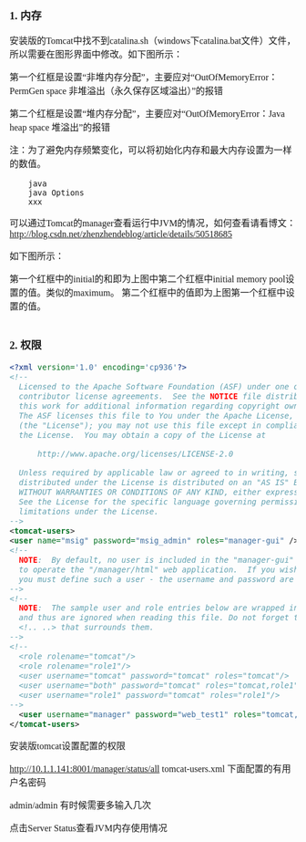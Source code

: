 <font face="Simsun" size=3>

### 1. 内存

安装版的Tomcat中找不到catalina.sh（windows下catalina.bat文件）文件，所以需要在图形界面中修改。如下图所示：

第一个红框是设置“非堆内存分配”，主要应对“OutOfMemoryError：PermGen space 非堆溢出（永久保存区域溢出）”的报错

第二个红框是设置“堆内存分配”，主要应对“OutOfMemoryError：Java heap space 堆溢出”的报错

注：为了避免内存频繁变化，可以将初始化内存和最大内存设置为一样的数值。

~~~
    java
    java Options
    xxx
~~~

可以通过Tomcat的manager查看运行中JVM的情况，如何查看请看博文：http://blog.csdn.net/zhenzhendeblog/article/details/50518685

如下图所示：

第一个红框中的initial的和即为上图中第二个红框中initial memory pool设置的值。类似的maximum。
第二个红框中的值即为上图第一个红框中设置的值。

~~~

~~~

### 2. 权限

~~~xml
<?xml version='1.0' encoding='cp936'?>
<!--
  Licensed to the Apache Software Foundation (ASF) under one or more
  contributor license agreements.  See the NOTICE file distributed with
  this work for additional information regarding copyright ownership.
  The ASF licenses this file to You under the Apache License, Version 2.0
  (the "License"); you may not use this file except in compliance with
  the License.  You may obtain a copy of the License at

      http://www.apache.org/licenses/LICENSE-2.0

  Unless required by applicable law or agreed to in writing, software
  distributed under the License is distributed on an "AS IS" BASIS,
  WITHOUT WARRANTIES OR CONDITIONS OF ANY KIND, either express or implied.
  See the License for the specific language governing permissions and
  limitations under the License.
-->
<tomcat-users>
<user name="msig" password="msig_admin" roles="manager-gui" />
<!--
  NOTE:  By default, no user is included in the "manager-gui" role required
  to operate the "/manager/html" web application.  If you wish to use this app,
  you must define such a user - the username and password are arbitrary.
-->
<!--
  NOTE:  The sample user and role entries below are wrapped in a comment
  and thus are ignored when reading this file. Do not forget to remove
  <!.. ..> that surrounds them.
-->
<!--
  <role rolename="tomcat"/>
  <role rolename="role1"/>
  <user username="tomcat" password="tomcat" roles="tomcat"/>
  <user username="both" password="tomcat" roles="tomcat,role1"/>
  <user username="role1" password="tomcat" roles="role1"/>
-->
  <user username="manager" password="web_test1" roles="tomcat,role1"/>
</tomcat-users>

~~~


安装版tomcat设置配置的权限

http://10.1.1.141:8001/manager/status/all  tomcat-users.xml 下面配置的有用户名密码

admin/admin  有时候需要多输入几次

点击Server Status查看JVM内存使用情况


</font>